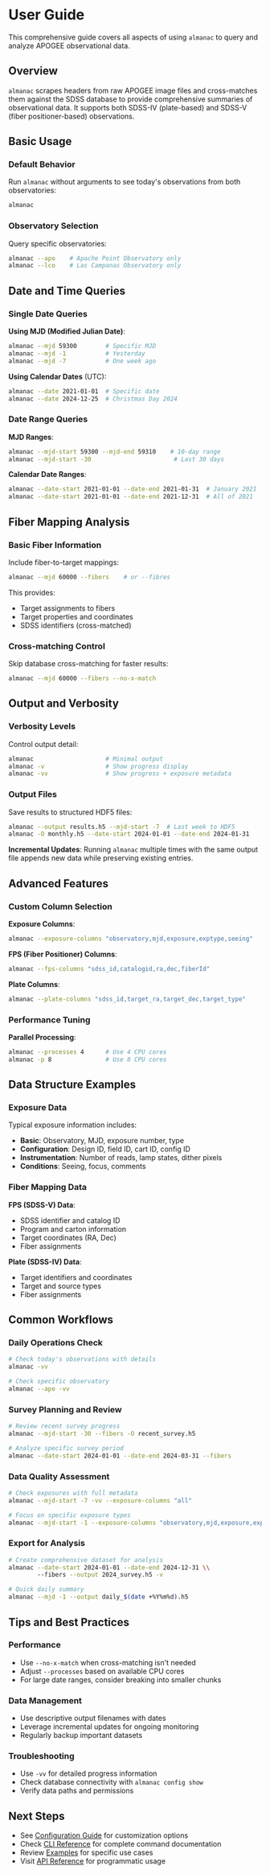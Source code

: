 # User Guide

This comprehensive guide covers all aspects of using `almanac` to query and analyze APOGEE observational data.

## Overview

`almanac` scrapes headers from raw APOGEE image files and cross-matches them against the SDSS database to provide comprehensive summaries of observational data. It supports both SDSS-IV (plate-based) and SDSS-V (fiber positioner-based) observations.

## Basic Usage

### Default Behavior

Run `almanac` without arguments to see today's observations from both observatories:

```bash
almanac
```

### Observatory Selection

Query specific observatories:

```bash
almanac --apo    # Apache Point Observatory only
almanac --lco    # Las Campanas Observatory only
```

## Date and Time Queries

### Single Date Queries

**Using MJD (Modified Julian Date)**:
```bash
almanac --mjd 59300        # Specific MJD
almanac --mjd -1           # Yesterday
almanac --mjd -7           # One week ago
```

**Using Calendar Dates** (UTC):
```bash
almanac --date 2021-01-01  # Specific date
almanac --date 2024-12-25  # Christmas Day 2024
```

### Date Range Queries

**MJD Ranges**:
```bash
almanac --mjd-start 59300 --mjd-end 59310    # 10-day range
almanac --mjd-start -30                       # Last 30 days
```

**Calendar Date Ranges**:
```bash
almanac --date-start 2021-01-01 --date-end 2021-01-31  # January 2021
almanac --date-start 2021-01-01 --date-end 2021-12-31  # All of 2021
```

## Fiber Mapping Analysis

### Basic Fiber Information

Include fiber-to-target mappings:

```bash
almanac --mjd 60000 --fibers    # or --fibres
```

This provides:
- Target assignments to fibers
- Target properties and coordinates
- SDSS identifiers (cross-matched)

### Cross-matching Control

Skip database cross-matching for faster results:

```bash
almanac --mjd 60000 --fibers --no-x-match
```

## Output and Verbosity

### Verbosity Levels

Control output detail:

```bash
almanac                    # Minimal output
almanac -v                 # Show progress display
almanac -vv                # Show progress + exposure metadata
```

### Output Files

Save results to structured HDF5 files:

```bash
almanac --output results.h5 --mjd-start -7  # Last week to HDF5
almanac -O monthly.h5 --date-start 2024-01-01 --date-end 2024-01-31
```

**Incremental Updates**: Running `almanac` multiple times with the same output file appends new data while preserving existing entries.

## Advanced Features

### Custom Column Selection

**Exposure Columns**:
```bash
almanac --exposure-columns "observatory,mjd,exposure,exptype,seeing"
```

**FPS (Fiber Positioner) Columns**:
```bash
almanac --fps-columns "sdss_id,catalogid,ra,dec,fiberId"
```

**Plate Columns**:
```bash
almanac --plate-columns "sdss_id,target_ra,target_dec,target_type"
```

### Performance Tuning

**Parallel Processing**:
```bash
almanac --processes 4      # Use 4 CPU cores
almanac -p 8               # Use 8 CPU cores
```

## Data Structure Examples

### Exposure Data

Typical exposure information includes:
- **Basic**: Observatory, MJD, exposure number, type
- **Configuration**: Design ID, field ID, cart ID, config ID
- **Instrumentation**: Number of reads, lamp states, dither pixels
- **Conditions**: Seeing, focus, comments

### Fiber Mapping Data

**FPS (SDSS-V) Data**:
- SDSS identifier and catalog ID
- Program and carton information
- Target coordinates (RA, Dec)
- Fiber assignments

**Plate (SDSS-IV) Data**:
- Target identifiers and coordinates
- Target and source types
- Fiber assignments

## Common Workflows

### Daily Operations Check

```bash
# Check today's observations with details
almanac -vv

# Check specific observatory
almanac --apo -vv
```

### Survey Planning and Review

```bash
# Review recent survey progress
almanac --mjd-start -30 --fibers -O recent_survey.h5

# Analyze specific survey period
almanac --date-start 2024-01-01 --date-end 2024-03-31 --fibers
```

### Data Quality Assessment

```bash
# Check exposures with full metadata
almanac --mjd-start -7 -vv --exposure-columns "all"

# Focus on specific exposure types
almanac --mjd-start -1 --exposure-columns "observatory,mjd,exposure,exptype,seeing,focus"
```

### Export for Analysis

```bash
# Create comprehensive dataset for analysis
almanac --date-start 2024-01-01 --date-end 2024-12-31 \\
        --fibers --output 2024_survey.h5 -v

# Quick daily summary
almanac --mjd -1 --output daily_$(date +%Y%m%d).h5
```

## Tips and Best Practices

### Performance

- Use `--no-x-match` when cross-matching isn't needed
- Adjust `--processes` based on available CPU cores
- For large date ranges, consider breaking into smaller chunks

### Data Management

- Use descriptive output filenames with dates
- Leverage incremental updates for ongoing monitoring
- Regularly backup important datasets

### Troubleshooting

- Use `-vv` for detailed progress information
- Check database connectivity with `almanac config show`
- Verify data paths and permissions

## Next Steps

- See [Configuration Guide](configuration.md) for customization options
- Check [CLI Reference](cli-reference.md) for complete command documentation
- Review [Examples](examples/) for specific use cases
- Visit [API Reference](api-reference.md) for programmatic usage